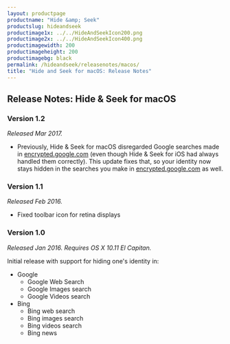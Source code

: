 ```yaml
---
layout: productpage
productname: "Hide &amp; Seek"
productslug: hideandseek
productimage1x: ../../HideAndSeekIcon200.png
productimage2x: ../../HideAndSeekIcon400.png
productimagewidth: 200
productimageheight: 200
productimagebg: black
permalink: /hideandseek/releasenotes/macos/
title: "Hide and Seek for macOS: Release Notes"
---
```


<h2 class="keep-case">Release Notes: Hide & Seek for macOS</h2>

<h3>Version 1.2</h3>

<em>Released Mar 2017.</em>

  - Previously, Hide & Seek for macOS disregarded Google searches made
    in <a href="http://encrypted.google.com/">encrypted.google.com</a>
    (even though Hide & Seek for iOS had always handled them correctly).
    This update fixes that, so your identity now stays hidden in the
    searches you make in <a
    href="http://encrypted.google.com/">encrypted.google.com</a> as
    well.

<h3>Version 1.1</h3>

<em>Released Feb 2016.</em>

  - Fixed toolbar icon for retina displays

<h3>Version 1.0</h3>

<em>Released Jan 2016. Requires OS X 10.11 El Capitan.</em>

Initial release with support for hiding one's identity in:

  - Google
      - Google Web Search
      - Google Images search
      - Google Videos search
  - Bing
      - Bing web search
      - Bing images search
      - Bing videos search
      - Bing news
